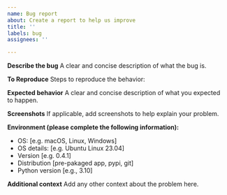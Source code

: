 ```yaml
---
name: Bug report
about: Create a report to help us improve
title: ''
labels: bug
assignees: ''

---
```


**Describe the bug**
A clear and concise description of what the bug is.

**To Reproduce**
Steps to reproduce the behavior:

**Expected behavior**
A clear and concise description of what you expected to happen.

**Screenshots**
If applicable, add screenshots to help explain your problem.

**Environment (please complete the following information):**
 - OS: [e.g. macOS, Linux, Windows]
 - OS details: [e.g. Ubuntu Linux 23.04]
 - Version [e.g. 0.4.1]
 - Distribution [pre-pakaged app, pypi, git]
 - Python version [e.g., 3.10]

**Additional context**
Add any other context about the problem here.